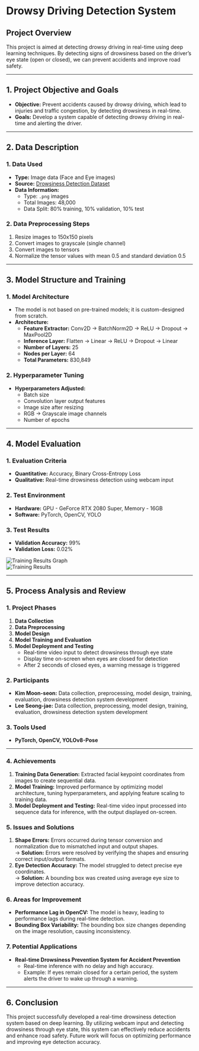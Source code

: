 # **Drowsy Driving Detection System**  

## **Project Overview**  
This project is aimed at detecting drowsy driving in real-time using deep learning techniques. By detecting signs of drowsiness based on the driver’s eye state (open or closed), we can prevent accidents and improve road safety.

---

## **1. Project Objective and Goals**  
- **Objective:** Prevent accidents caused by drowsy driving, which lead to injuries and traffic congestion, by detecting drowsiness in real-time.  
- **Goals:** Develop a system capable of detecting drowsy driving in real-time and alerting the driver.  

---

## **2. Data Description**  

### **1. Data Used**  
- **Type:** Image data (Face and Eye images)  
- **Source:** [Drowsiness Detection Dataset](https://www.kaggle.com/datasets/kutaykutlu/drowsiness-detection)  
- **Data Information:**  
    - Type: `.png` images  
    - Total Images: 48,000  
    - Data Split: 80% training, 10% validation, 10% test  

### **2. Data Preprocessing Steps**  
1. Resize images to 150x150 pixels  
2. Convert images to grayscale (single channel)  
3. Convert images to tensors  
4. Normalize the tensor values with mean 0.5 and standard deviation 0.5  

---

## **3. Model Structure and Training**  

### **1. Model Architecture**  
- The model is not based on pre-trained models; it is custom-designed from scratch.  
- **Architecture:**  
    - **Feature Extractor:** Conv2D → BatchNorm2D → ReLU → Dropout → MaxPool2D  
    - **Inference Layer:** Flatten → Linear → ReLU → Dropout → Linear  
    - **Number of Layers:** 25  
    - **Nodes per Layer:** 64  
    - **Total Parameters:** 830,849  

### **2. Hyperparameter Tuning**  
- **Hyperparameters Adjusted:**  
    - Batch size  
    - Convolution layer output features  
    - Image size after resizing  
    - RGB → Grayscale image channels  
    - Number of epochs  

---

## **4. Model Evaluation**  

### **1. Evaluation Criteria**  
- **Quantitative:** Accuracy, Binary Cross-Entropy Loss  
- **Qualitative:** Real-time drowsiness detection using webcam input  

### **2. Test Environment**  
- **Hardware:** GPU - GeForce RTX 2080 Super, Memory - 16GB  
- **Software:** PyTorch, OpenCV, YOLO  

### **3. Test Results**  
- **Validation Accuracy:** 99%  
- **Validation Loss:** 0.02%

![Training Results Graph](https://github.com/Playdata-G-DA35/DA35-4th---DriverDrowsinessDetection/assets/156928146/20bd0017-ef6c-421b-80a4-8346d75bc65d)  
![Training Results](https://github.com/Playdata-G-DA35/DA35-4th---DriverDrowsinessDetection/assets/156928146/f830faa2-4d26-4cc1-a426-8a97ce633216)  

---

## **5. Process Analysis and Review**  

### **1. Project Phases**  
1. **Data Collection**  
2. **Data Preprocessing**  
3. **Model Design**  
4. **Model Training and Evaluation**  
5. **Model Deployment and Testing**  
   - Real-time video input to detect drowsiness through eye state  
   - Display time on-screen when eyes are closed for detection  
   - After 2 seconds of closed eyes, a warning message is triggered  

### **2. Participants**  
- **Kim Moon-seon:** Data collection, preprocessing, model design, training, evaluation, drowsiness detection system development  
- **Lee Seong-jae:** Data collection, preprocessing, model design, training, evaluation, drowsiness detection system development  

### **3. Tools Used**  
- **PyTorch, OpenCV, YOLOv8-Pose**

---

### **4. Achievements**  
1. **Training Data Generation:** Extracted facial keypoint coordinates from images to create sequential data.  
2. **Model Training:** Improved performance by optimizing model architecture, tuning hyperparameters, and applying feature scaling to training data.  
3. **Model Deployment and Testing:** Real-time video input processed into sequence data for inference, with the output displayed on-screen.  

### **5. Issues and Solutions**  
1. **Shape Errors:** Errors occurred during tensor conversion and normalization due to mismatched input and output shapes.  
   → **Solution:** Errors were resolved by verifying the shapes and ensuring correct input/output formats.  
2. **Eye Detection Accuracy:** The model struggled to detect precise eye coordinates.  
   → **Solution:** A bounding box was created using average eye size to improve detection accuracy.  

### **6. Areas for Improvement**  
- **Performance Lag in OpenCV:** The model is heavy, leading to performance lags during real-time detection.  
- **Bounding Box Variability:** The bounding box size changes depending on the image resolution, causing inconsistency.  

### **7. Potential Applications**  
- **Real-time Drowsiness Prevention System for Accident Prevention**  
   - Real-time inference with no delay and high accuracy.  
   - Example: If eyes remain closed for a certain period, the system alerts the driver to wake up through a warning.

---

## **6. Conclusion**  
This project successfully developed a real-time drowsiness detection system based on deep learning. By utilizing webcam input and detecting drowsiness through eye state, this system can effectively reduce accidents and enhance road safety. Future work will focus on optimizing performance and improving eye detection accuracy.

